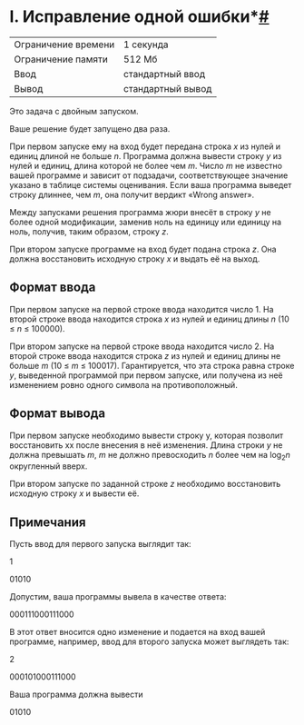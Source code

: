 # I. Исправление одной ошибки*[#](https://contest.yandex.ru/contest/74967/problems/I/)

|                     |                   |
|---------------------|-------------------|
| Ограничение времени | 1 секунда         |
| Ограничение памяти  | 512 Мб            |
| Ввод                | стандартный ввод  |
| Вывод               | стандартный вывод |

Это задача с двойным запуском.

Ваше решение будет запущено два раза.

При первом запуске ему на вход будет передана строка *x* из нулей и единиц длиной не больше *n*. Программа должна вывести строку *y* из нулей и единиц, длина которой не более чем *m*. Число *m* не известно вашей программе и зависит от подзадачи, соответствующее значение указано в таблице системы оценивания. Если ваша программа выведет строку длиннее, чем *m*, она получит вердикт «Wrong answer».

Между запусками решения программа жюри внесёт в строку *y* не более одной модификации, заменив ноль на единицу или единицу на ноль, получив, таким образом, строку *z*.

При втором запуске программе на вход будет подана строка *z*. Она должна восстановить исходную строку *x* и выдать её на выход.

## Формат ввода

При первом запуске на первой строке ввода находится число 1. На второй строке ввода находится строка *x* из нулей и единиц длины *n* (10 ≤ *n* ≤ 100000).

При втором запуске на первой строке ввода находится число 2. На второй строке ввода находится строка *z* из нулей и единиц длины не больше *m* (10 ≤ *m* ≤ 100017). Гарантируется, что эта строка равна строке *y*, выведенной программой при первом запуске, или получена из неё изменением ровно одного символа на противоположный.

## Формат вывода

При первом запуске необходимо вывести строку y, которая позволит восстановить xx после внесения в неё изменения. Длина строки *y* не должна превышать *m*, *m* не должно превосходить *n* более чем на log<sub>2</sub>*n* округленный вверх.

При втором запуске по заданной строке *z* необходимо восстановить исходную строку *x* и вывести её.

## Примечания

Пусть ввод для первого запуска выглядит так:

1

01010

Допустим, ваша программы вывела в качестве ответа:

000111000111000

В этот ответ вносится одно изменение и подается на вход вашей программе, например, ввод для второго запуска может выглядеть так:

2

000101000111000

Ваша программа должна вывести

01010
